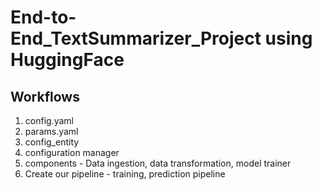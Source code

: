 # End-to-End_TextSummarizer_Project using HuggingFace

## Workflows 
1. config.yaml 
2. params.yaml 
3. config_entity 
4. configuration manager 
5. components - Data ingestion, data transformation, model trainer  
6. Create our pipeline - training, prediction pipeline
